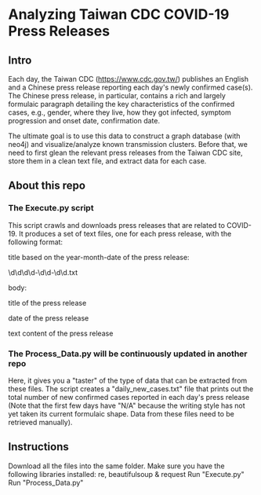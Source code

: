 # Analyzing Taiwan CDC COVID-19 Press Releases


## Intro
Each day, the Taiwan CDC (https://www.cdc.gov.tw/) publishes an English and a Chinese press release reporting each day's newly confirmed case(s). The Chinese press release, in particular, contains a rich and largely formulaic paragraph detailing the key characteristics of the confirmed cases, e.g., gender, where they live, how they got infected, symptom progression and onset date, confirmation date. 

The ultimate goal is to use this data to construct a graph database (with neo4j) and visualize/analyze known transmission clusters. Before that, we need to first glean the relevant press releases from the Taiwan CDC site, store them in a clean text file, and extract data for each case. 

## About this repo

### The Execute.py script 
This script crawls and downloads press releases that are related to COVID-19.
It produces a set of text files, one for each press release, with the following format:

title based on the year-month-date of the press release: 

\d\d\d\d-\d\d-\d\d.txt 

body:

title of the press release

date of the press release

text content of the press release 

### The Process_Data.py will be continuously updated in another repo
Here, it gives you a "taster" of the type of data that can be extracted from these files. 
The script creates a "daily_new_cases.txt" file that prints out the total number of new confirmed cases reported in each day's press release (Note that the first few days have "N/A" because the writing style has not yet taken its current formulaic shape. Data from these files need to be retrieved manually).

## Instructions
Download all the files into the same folder. 
Make sure you have the following libraries installed: re, beautifulsoup & request 
Run "Execute.py"
Run "Process_Data.py"

